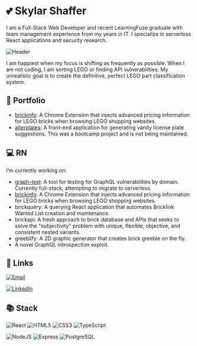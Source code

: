 # :two_hearts: Skylar Shaffer

I am a Full-Stack Web Developer and recent LearningFuze graduate with team management experience from my years in IT. I specialize in serverless React applications and security research.

![Header](https://github.com/skylarshaffer/skylarshaffer/assets/161654841/921436e3-f794-4c9b-bd40-957c9045b3ba)

I am happiest when my focus is shifting as frequently as possible. When I am not coding, I am sorting LEGO or finding API vulnerabilities. My unrealistic goal is to create the definitive, perfect LEGO part classification system.

## :file_folder: Portfolio

- [brickinfo](https://github.com/skylarshaffer/brickinfo): A Chrome Extension that injects advanced pricing information for LEGO bricks when browsing LEGO shopping websites.
- [alterplates](https://github.com/skylarshaffer/alterplates): A front-end application for generating vanity license plate suggestions. This was a bootcamp project and is not being maintained.

## :computer: RN

I’m currently working on:
- [graph-test](https://github.com/skylarshaffer/graph-test): A tool for testing for GraphQL vulnerabilities by domain. Currently full-stack, attempting to migrate to serverless.
- [brickinfo](https://github.com/skylarshaffer/brickinfo): A Chrome Extension that injects advanced pricing information for LEGO bricks when browsing LEGO shopping websites.
- brickquery: A querying React application that automates Bricklink Wanted List creation and maintenance.
- brickapi: A fresh approach to brick database and APIs that seeks to solve the "subjectivity" problem with unique, flexible, objective, and consistent nested variants.
- greeblify: A 2D graphic generator that creates brick greeble on the fly.
- A novel GraphQL introspection exploit.

## :link: Links

[![Email](https://img.shields.io/badge/Email-s%40skylarshaffer.com-708090?logo=mail.ru)](mailto:s@skylarshaffer.com)

[![LinkedIn](https://img.shields.io/badge/LinkedIn-skylarshaffer-0072b1?logo=linkedin)](https://www.linkedin.com/in/skylarshaffer/)

## :books: Stack

![React](https://img.shields.io/badge/React-20232A?logo=react&logoColor=white)
![HTML5](https://img.shields.io/badge/HTML5-E34F26?logo=html5&logoColor=white)
![CSS3](https://img.shields.io/badge/CSS3-1572B6?logo=css3&logoColor=white)
![TypeScript](https://img.shields.io/badge/TypeScript-007ACC?logo=typescript&logoColor=white)

![NodeJS](https://img.shields.io/badge/Node.js-339933?logo=nodedotjs&logoColor=white)
![Express](https://img.shields.io/badge/Express.js-000000?logo=express&logoColor=white)
![PostgreSQL](https://img.shields.io/badge/PostgreSQL-316192?logo=postgresql&logoColor=white)

